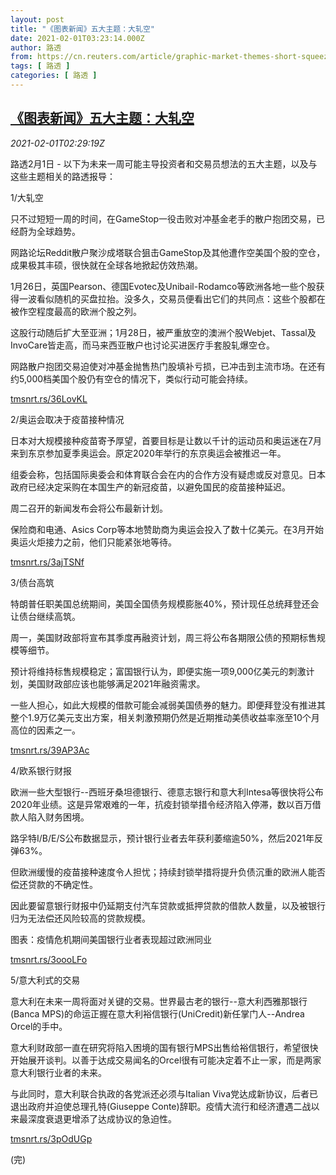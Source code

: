 ```yaml
---
layout: post
title: "《图表新闻》五大主题：大轧空"
date: 2021-02-01T03:23:14.000Z
author: 路透
from: https://cn.reuters.com/article/graphic-market-themes-short-squeeze-0201-idCNKBS2A1144
tags: [ 路透 ]
categories: [ 路透 ]
---
```

<!--1612149794000-->
[《图表新闻》五大主题：大轧空](https://cn.reuters.com/article/graphic-market-themes-short-squeeze-0201-idCNKBS2A1144)
------

<div>
<div><i>2021-02-01T02:29:19Z</i></div><p>路透2月1日 - 以下为未来一周可能主导投资者和交易员想法的五大主题，以及与这些主题相关的路透报导：</p><p>1/大轧空</p><p>只不过短短一周的时间，在GameStop一役击败对冲基金老手的散户抱团交易，已经蔚为全球趋势。</p><p>网路论坛Reddit散户聚沙成塔联合狙击GameStop及其他遭作空美国个股的空仓，成果极其丰硕，很快就在全球各地掀起仿效热潮。</p><p>1月26日，英国Pearson、德国Evotec及Unibail-Rodamco等欧洲各地一些个股获得一波看似随机的买盘拉抬。没多久，交易员便看出它们的共同点：这些个股都在被作空程度最高的欧洲个股之列。</p><p>这股行动随后扩大至亚洲；1月28日，被严重放空的澳洲个股Webjet、Tassal及InvoCare皆走高，而马来西亚散户也讨论买进医疗手套股轧爆空仓。</p><p>网路散户抱团交易迫使对冲基金抛售热门股填补亏损，已冲击到主流市场。在还有约5,000档美国个股仍有空仓的情况下，类似行动可能会持续。</p><p><a href="https://tmsnrt.rs/36LovKL">tmsnrt.rs/36LovKL</a></p><p>2/奥运会取决于疫苗接种情况</p><p>日本对大规模接种疫苗寄予厚望，首要目标是让数以千计的运动员和奥运迷在7月来到东京参加夏季奥运会。原定2020年举行的东京奥运会被推迟一年。</p><p>组委会称，包括国际奥委会和体育联合会在内的合作方没有疑虑或反对意见。日本政府已经决定采购在本国生产的新冠疫苗，以避免国民的疫苗接种延迟。</p><p>周二召开的新闻发布会将公布最新计划。</p><p>保险商和电通、Asics Corp等本地赞助商为奥运会投入了数十亿美元。在3月开始奥运火炬接力之前，他们只能紧张地等待。</p><p><a href="https://tmsnrt.rs/3ajTSNf">tmsnrt.rs/3ajTSNf</a></p><p>3/债台高筑</p><p>特朗普任职美国总统期间，美国全国债务规模膨胀40%，预计现任总统拜登还会让债台继续高筑。</p><p>周一，美国财政部将宣布其季度再融资计划，周三将公布各期限公债的预期标售规模等细节。</p><p>预计将维持标售规模稳定；富国银行认为，即便实施一项9,000亿美元的刺激计划，美国财政部应该也能够满足2021年融资需求。</p><p>一些人担心，如此大规模的借款可能会减弱美国债券的魅力。即便拜登没有推进其整个1.9万亿美元支出方案，相关刺激预期仍然是近期推动美债收益率涨至10个月高位的因素之一。</p><p><a href="https://tmsnrt.rs/39AP3Ac">tmsnrt.rs/39AP3Ac</a></p><p>4/欧系银行财报</p><p>欧洲一些大型银行--西班牙桑坦德银行、德意志银行和意大利Intesa等很快将公布2020年业绩。这是异常艰难的一年，抗疫封锁举措令经济陷入停滞，数以百万借款人陷入财务困境。</p><p>路孚特I/B/E/S公布数据显示，预计银行业者去年获利萎缩逾50%，然后2021年反弹63%。</p><p>但欧洲缓慢的疫苗接种速度令人担忧；持续封锁举措将提升负债沉重的欧洲人能否偿还贷款的不确定性。</p><p>因此要留意银行财报中仍延期支付汽车贷款或抵押贷款的借款人数量，以及被银行归为无法偿还风险较高的贷款规模。</p><p>图表：疫情危机期间美国银行业者表现超过欧洲同业</p><p><a href="https://tmsnrt.rs/3oooLFo">tmsnrt.rs/3oooLFo</a></p><p>5/意大利式的交易</p><p>意大利在未来一周将面对关键的交易。世界最古老的银行--意大利西雅那银行(Banca MPS)的命运正握在意大利裕信银行(UniCredit)新任掌门人--Andrea Orcel的手中。</p><p>意大利财政部一直在研究将陷入困境的国有银行MPS出售给裕信银行，希望很快开始展开谈判。以善于达成交易闻名的Orcel很有可能决定着不止一家，而是两家意大利银行业者的未来。</p><p>与此同时，意大利联合执政的各党派还必须与Italian Viva党达成新协议，后者已退出政府并迫使总理孔特(Giuseppe Conte)辞职。疫情大流行和经济遭遇二战以来最深度衰退更增添了达成协议的急迫性。</p><p><a href="https://tmsnrt.rs/3pOdUGp">tmsnrt.rs/3pOdUGp</a></p><p>(完)</p>
</div>
